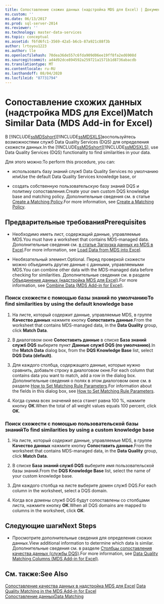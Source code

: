 ```yaml
---
title: Сопоставление схожих данных (надстройка MDS для Excel) | Документы Майкрософт
ms.custom: ''
ms.date: 06/13/2017
ms.prod: sql-server-2014
ms.reviewer: ''
ms.technology: master-data-services
ms.topic: conceptual
ms.assetid: f6fd6fc1-3569-42a5-b6cb-87a921c88f3b
author: lrtoyou1223
ms.author: lle
ms.openlocfilehash: 70dea36de557c6fda909d06ee19ff8fa2ed6908d
ms.sourcegitcommit: ad4d92dce894592a259721a1571b1d8736abacdb
ms.translationtype: MT
ms.contentlocale: ru-RU
ms.lasthandoff: 08/04/2020
ms.locfileid: "87731794"
---
```

# <a name="match-similar-data-mds-add-in-for-excel"></a><span data-ttu-id="69d20-102">Сопоставление схожих данных (надстройка MDS для Excel)</span><span class="sxs-lookup"><span data-stu-id="69d20-102">Match Similar Data (MDS Add-in for Excel)</span></span>
  <span data-ttu-id="69d20-103">В [!INCLUDE[ssMDSshort](../../includes/ssmdsshort-md.md)][!INCLUDE[ssMDSXLS](../../includes/ssmdsxls-md.md)]воспользуйтесь возможностями служб Data Quality Services (DQS) для определения схожести данных.</span><span class="sxs-lookup"><span data-stu-id="69d20-103">In the [!INCLUDE[ssMDSshort](../../includes/ssmdsshort-md.md)][!INCLUDE[ssMDSXLS](../../includes/ssmdsxls-md.md)], use Data Quality Services (DQS) functionality to find similarities in your data.</span></span>  
  
 <span data-ttu-id="69d20-104">Для этого можно:</span><span class="sxs-lookup"><span data-stu-id="69d20-104">To perform this procedure, you can:</span></span>  
  
-   <span data-ttu-id="69d20-105">использовать базу знаний служб Data Quality Services по умолчанию или</span><span class="sxs-lookup"><span data-stu-id="69d20-105">Use the default Data Quality Services knowledge base, or</span></span>  
  
-   <span data-ttu-id="69d20-106">создать собственную пользовательскую базу знаний DQS и политику сопоставления.</span><span class="sxs-lookup"><span data-stu-id="69d20-106">Create your own custom DQS knowledge base and matching policy.</span></span> <span data-ttu-id="69d20-107">Дополнительные сведения см. в статье [Create a Matching Policy](../../data-quality-services/create-a-matching-policy.md).</span><span class="sxs-lookup"><span data-stu-id="69d20-107">For more information, see [Create a Matching Policy](../../data-quality-services/create-a-matching-policy.md).</span></span>  
  
## <a name="prerequisites"></a><span data-ttu-id="69d20-108">Предварительные требования</span><span class="sxs-lookup"><span data-stu-id="69d20-108">Prerequisites</span></span>  
  
-   <span data-ttu-id="69d20-109">Необходимо иметь лист, содержащий данные, управляемые MDS.</span><span class="sxs-lookup"><span data-stu-id="69d20-109">You must have a worksheet that contains MDS-managed data.</span></span> <span data-ttu-id="69d20-110">Дополнительные сведения см. [в статье Загрузка данных из MDS в Excel](export-data-to-excel-from-master-data-services.md).</span><span class="sxs-lookup"><span data-stu-id="69d20-110">For more information, see [Load Data from MDS into Excel](export-data-to-excel-from-master-data-services.md).</span></span>  
  
-   <span data-ttu-id="69d20-111">Необязательный элемент.</span><span class="sxs-lookup"><span data-stu-id="69d20-111">Optional.</span></span> <span data-ttu-id="69d20-112">Перед проверкой схожести можно объединить другие данные с данными, управляемыми MDS.</span><span class="sxs-lookup"><span data-stu-id="69d20-112">You can combine other data with the MDS-managed data before checking for similarities.</span></span> <span data-ttu-id="69d20-113">Дополнительные сведения см. в разделе [Объединение данных (надстройка MDS для Excel)](combine-data-mds-add-in-for-excel.md).</span><span class="sxs-lookup"><span data-stu-id="69d20-113">For more information, see [Combine Data &#40;MDS Add-in for Excel&#41;](combine-data-mds-add-in-for-excel.md).</span></span>  
  
### <a name="to-find-similarities-by-using-the-default-knowledge-base"></a><span data-ttu-id="69d20-114">Поиск схожести с помощью базы знаний по умолчанию</span><span class="sxs-lookup"><span data-stu-id="69d20-114">To find similarities by using the default knowledge base</span></span>  
  
1.  <span data-ttu-id="69d20-115">На листе, который содержит данные, управляемые MDS, в группе **Качество данных** нажмите кнопку **Сопоставить данные**.</span><span class="sxs-lookup"><span data-stu-id="69d20-115">From the worksheet that contains MDS-managed data, in the **Data Quality** group, click **Match Data**.</span></span>  
  
2.  <span data-ttu-id="69d20-116">В диалоговом окне **Сопоставить данные** в списке **База знаний служб DQS** выберите пункт **Данные служб DQS (по умолчанию)**.</span><span class="sxs-lookup"><span data-stu-id="69d20-116">In the **Match Data** dialog box, from the **DQS Knowledge Base** list, select **DQS Data (default)**.</span></span>  
  
3.  <span data-ttu-id="69d20-117">Для каждого столбца, содержащего данные, которые нужно сравнить, добавьте строку в диалоговом окне.</span><span class="sxs-lookup"><span data-stu-id="69d20-117">For each column that contains data you want to match, add a row in the dialog box.</span></span> <span data-ttu-id="69d20-118">Дополнительные сведения о полях в этом диалоговом окне см. в разделе [How to Set Matching Rule Parameters](../../data-quality-services/create-a-matching-policy.md#MatchingRules).</span><span class="sxs-lookup"><span data-stu-id="69d20-118">For information about the fields in this dialog box, see [How to Set Matching Rule Parameters](../../data-quality-services/create-a-matching-policy.md#MatchingRules).</span></span>  
  
4.  <span data-ttu-id="69d20-119">Когда сумма всех значений веса станет равна 100 %, нажмите кнопку **ОК**.</span><span class="sxs-lookup"><span data-stu-id="69d20-119">When the total of all weight values equals 100 percent, click **OK**.</span></span>  
  
### <a name="to-find-similarities-by-using-a-custom-knowledge-base"></a><span data-ttu-id="69d20-120">Поиск схожести с помощью пользовательской базы знаний</span><span class="sxs-lookup"><span data-stu-id="69d20-120">To find similarities by using a custom knowledge base</span></span>  
  
1.  <span data-ttu-id="69d20-121">На листе, который содержит данные, управляемые MDS, в группе **Качество данных** нажмите кнопку **Сопоставить данные**.</span><span class="sxs-lookup"><span data-stu-id="69d20-121">From the worksheet that contains MDS-managed data, in the **Data Quality** group, click **Match Data**.</span></span>  
  
2.  <span data-ttu-id="69d20-122">В списке **База знаний служб DQS** выберите имя пользовательской базы знаний.</span><span class="sxs-lookup"><span data-stu-id="69d20-122">From the **DQS Knowledge Base** list, select the name of your custom knowledge base.</span></span>  
  
3.  <span data-ttu-id="69d20-123">Для каждого столбца на листе выберите домен служб DQS.</span><span class="sxs-lookup"><span data-stu-id="69d20-123">For each column in the worksheet, select a DQS domain.</span></span>  
  
4.  <span data-ttu-id="69d20-124">Когда все домены служб DQS будут сопоставлены со столбцами листа, нажмите кнопку **ОК**.</span><span class="sxs-lookup"><span data-stu-id="69d20-124">When all DQS domains are mapped to columns in the worksheet, click **OK**.</span></span>  
  
## <a name="next-steps"></a><span data-ttu-id="69d20-125">Следующие шаги</span><span class="sxs-lookup"><span data-stu-id="69d20-125">Next Steps</span></span>  
  
-   <span data-ttu-id="69d20-126">Просмотрите дополнительные сведения для определения схожих данных.</span><span class="sxs-lookup"><span data-stu-id="69d20-126">View additional information to determine which data is similar.</span></span> <span data-ttu-id="69d20-127">Дополнительные сведения см. в разделе [Столбцы сопоставления качества данных (службы DQS)](data-quality-matching-columns-mds-add-in-for-excel.md).</span><span class="sxs-lookup"><span data-stu-id="69d20-127">For more information, see [Data Quality Matching Columns &#40;MDS Add-in for Excel&#41;](data-quality-matching-columns-mds-add-in-for-excel.md).</span></span>  
  
## <a name="see-also"></a><span data-ttu-id="69d20-128">См. также:</span><span class="sxs-lookup"><span data-stu-id="69d20-128">See Also</span></span>  
 <span data-ttu-id="69d20-129">[Сопоставление качества данных в надстройка MDS для Excel](data-quality-matching-in-the-mds-add-in-for-excel.md) </span><span class="sxs-lookup"><span data-stu-id="69d20-129">[Data Quality Matching in the MDS Add-in for Excel](data-quality-matching-in-the-mds-add-in-for-excel.md) </span></span>  
 [<span data-ttu-id="69d20-130">Сопоставление данных</span><span class="sxs-lookup"><span data-stu-id="69d20-130">Data Matching</span></span>](../../data-quality-services/data-matching.md)  
  
  
